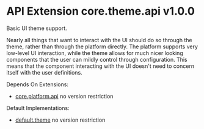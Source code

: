# API Extension core.theme.api v1.0.0

Basic UI theme support.

Nearly all things that want to interact with the UI should do so through the theme, rather than through the platform directly.  The platform supports very low-level UI interaction, while the theme allows for much nicer looking components that the user can mildly control through configuration.  This means that the component interacting with the UI doesn't need to concern itself with the user definitions.


Depends On Extensions:
* [core.platform.api](core.platform.api.md)
  no version restriction



Default Implementations:
* [default.theme](default.theme.md)
  no version restriction





